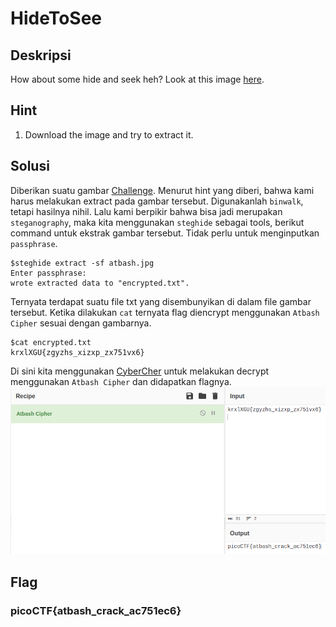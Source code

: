 # HideToSee

## Deskripsi
How about some hide and seek heh?
Look at this image [here](https://artifacts.picoctf.net/c/236/atbash.jpg).

## Hint
1. Download the image and try to extract it.

## Solusi
Diberikan suatu gambar [Challenge](Challenge/atbash.jpg). Menurut hint yang diberi, bahwa kami harus melakukan extract pada gambar tersebut. Digunakanlah `binwalk`, tetapi hasilnya nihil. Lalu kami berpikir bahwa bisa jadi merupakan `steganography`, maka kita menggunakan `steghide` sebagai tools, berikut command untuk ekstrak gambar tersebut. Tidak perlu untuk menginputkan `passphrase`.

```shell
$steghide extract -sf atbash.jpg 
Enter passphrase: 
wrote extracted data to "encrypted.txt".
```

Ternyata terdapat suatu file txt yang disembunyikan di dalam file gambar tersebut. Ketika dilakukan `cat` ternyata flag diencrypt menggunakan `Atbash Cipher` sesuai dengan gambarnya.

```shell
$cat encrypted.txt
krxlXGU{zgyzhs_xizxp_zx751vx6}
```

Di sini kita menggunakan [CyberCher](https://gchq.github.io/) untuk melakukan decrypt menggunakan `Atbash Cipher` dan didapatkan flagnya.
![Flag](flag.png)

## Flag
### picoCTF{atbash_crack_ac751ec6}
